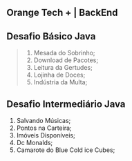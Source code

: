 ## **Orange Tech + | BackEnd**

## Desafio Básico Java

> 1. Mesada do Sobrinho;
> 2. Download de Pacotes;
> 3. Leitura da Gertudes;
> 4. Lojinha de Doces;
> 5. Indústria da Multa;

## Desafio Intermediário Java

1. Salvando Músicas;
2. Pontos na Carteira;
3. Imóveis Disponíveis;
4.  Dc Monalds;
5. Camarote do Blue Cold ice Cubes;
